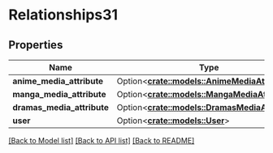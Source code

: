 # Relationships31

## Properties

Name | Type | Description | Notes
------------ | ------------- | ------------- | -------------
**anime_media_attribute** | Option<[**crate::models::AnimeMediaAttribute**](animeMediaAttribute.md)> |  | [optional]
**manga_media_attribute** | Option<[**crate::models::MangaMediaAttribute**](mangaMediaAttribute.md)> |  | [optional]
**dramas_media_attribute** | Option<[**crate::models::DramasMediaAttribute**](dramasMediaAttribute.md)> |  | [optional]
**user** | Option<[**crate::models::User**](user.md)> |  | [optional]

[[Back to Model list]](../README.md#documentation-for-models) [[Back to API list]](../README.md#documentation-for-api-endpoints) [[Back to README]](../README.md)


